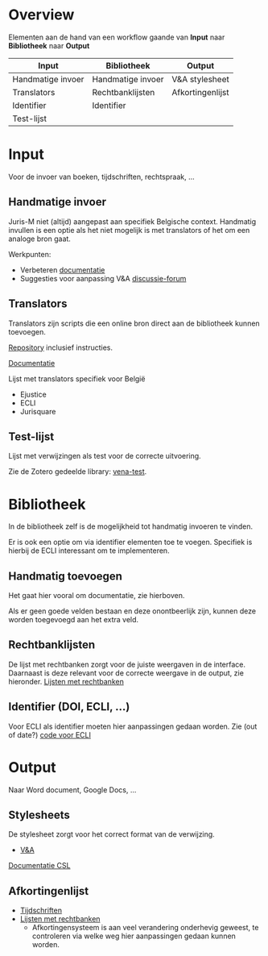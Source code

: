 # Overview

Elementen aan de hand van een workflow gaande van **Input** naar **Bibliotheek** naar **Output**

| Input               | Bibliotheek               | Output           |
|---------------------|---------------------------|------------------|
| Handmatige invoer   | Handmatige invoer         | V&A stylesheet   |
| Translators         | Rechtbanklijsten          | Afkortingenlijst |
| Identifier          | Identifier                |                  |
| Test-lijst          |                           |                  |

# Input

Voor de invoer van boeken, tijdschriften, rechtspraak, ...

## Handmatige invoer

Juris-M niet (altijd) aangepast aan specifiek Belgische context.
Handmatig invullen is een optie als het niet mogelijk is met translators of het om een analoge bron gaat. 

Werkpunten:

- Verbeteren [documentatie](https://v-a-collaboration.github.io/v-en-a/pages/handleiding.html)
- Suggesties voor aanpassing V&A [discussie-forum](https://github.com/V-A-collaboration/v-en-a/discussions)

## Translators

Translators zijn scripts die een online bron direct aan de bibliotheek kunnen toevoegen.

[Repository](https://github.com/V-A-collaboration/translators) inclusief instructies.

[Documentatie](https://www.zotero.org/support/dev/translators)

Lijst met translators specifiek voor België

- Ejustice
- ECLI
- Jurisquare

## Test-lijst

Lijst met verwijzingen als test voor de correcte uitvoering.

Zie de Zotero gedeelde library: [vena-test](https://www.zotero.org/groups/2338951/vena-test).

# Bibliotheek

In de bibliotheek zelf is de mogelijkheid tot handmatig invoeren te vinden. 

Er is ook een optie om via identifier elementen toe te voegen. Specifiek is hierbij de ECLI interessant om te implementeren.

## Handmatig toevoegen

Het gaat hier vooral om documentatie, zie hierboven.

Als er geen goede velden bestaan en deze onontbeerlijk zijn, kunnen deze worden toegevoegd aan het extra veld.

## Rechtbanklijsten

De lijst met rechtbanken zorgt voor de juiste weergaven in de interface. Daarnaast is deze relevant voor de correcte weergave in de output, zie hieronder.
[Lijsten met rechtbanken](https://github.com/V-A-collaboration/legal-resource-registry)

## Identifier (DOI, ECLI, ...)

Voor ECLI als identifier moeten hier aanpassingen gedaan worden. 
Zie (out of date?) [code voor ECLI](https://github.com/Juris-M/zotero/compare/jurism-5.0...mvwestendorp:jurism-5.0) 

# Output

Naar Word document, Google Docs, ...

## Stylesheets

De stylesheet zorgt voor het correct format van de verwijzing.

- [V&A](https://github.com/V-A-collaboration/v-en-a)

[Documentatie CSL](https://juris-m.github.io/cslm-docs/)


## Afkortingenlijst

- [Tijdschriften](https://github.com/V-A-collaboration/v-en-a/blob/master/vena-abbrev.json)
- [Lijsten met rechtbanken](https://github.com/V-A-collaboration/jurism-abbreviations)
  -  Afkortingensysteem is aan veel verandering onderhevig geweest, te controleren via welke weg hier aanpassingen gedaan kunnen worden.
